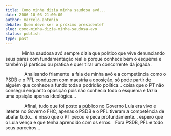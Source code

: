 ```yaml
---
title: Como minha dizia minha saudosa avó...
date: 2006-10-03 21:00:00
author: marcelo.antonio
debate: Quem deve ser o próximo presidente?
slug: como-minha-dizia-minha-saudosa-avo
status: publish 
type: post
---
```


             Minha saudosa avó sempre dizia que político que vive denunciando seus pares com fundamentação real é porque conhece bem o esquema e também já particou ou pratica e quer tirar um concorrente da jogada.


               Analisando friamente  a fala de minha avó e a competência como o PSDB e o PFL conduzem com maestria a oposição, só pode partir de alguém que conhece a fundo toda a podridão política... coisa que o PT não consegui enquanto oposição pois não conhecia todo o esquema e fazia uma opsição apenas ideológica...


               Afinal, tudo que foi posto a público no Governo Lula era vivo e latente no Governo FHC, apenas o PSDB e o PFL tiveram a competência de abafar tudo... é nisso que o PT pecou e peca profundamente... espero que o Lula vença e que tenha aprendido com os erros.   Fora PSDB, PFL e todo seus parceiros... 


